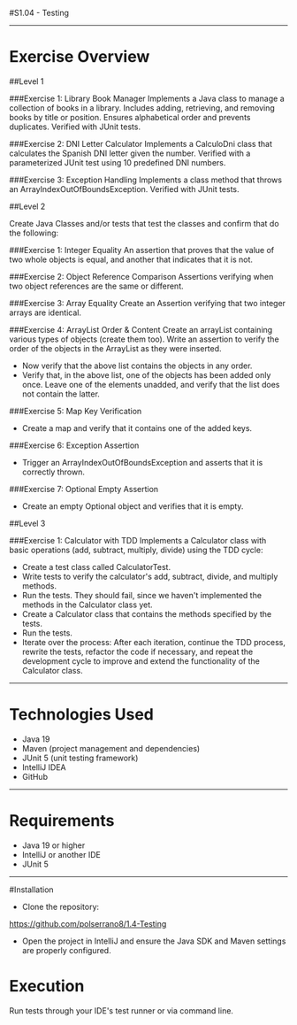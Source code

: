 #S1.04 - Testing

---
# Exercise Overview

##Level 1

###Exercise 1: Library Book Manager
Implements a Java class to manage a collection of books in a library. Includes adding, retrieving, and removing books by title or position. Ensures alphabetical order and prevents duplicates. Verified with JUnit tests.

###Exercise 2: DNI Letter Calculator
Implements a CalculoDni class that calculates the Spanish DNI letter given the number. Verified with a parameterized JUnit test using 10 predefined DNI numbers.

###Exercise 3: Exception Handling
Implements a class method that throws an ArrayIndexOutOfBoundsException. Verified with JUnit tests.

##Level 2

Create Java Classes and/or tests that test the classes and confirm that do the following:

###Exercise 1: Integer Equality
An assertion that proves that the value of two whole objects is equal, and another that indicates that it is not.

###Exercise 2: Object Reference Comparison
Assertions verifying when two object references are the same or different.

###Exercise 3: Array Equality
 Create an Assertion verifying that two integer arrays are identical.

###Exercise 4: ArrayList Order & Content
Create an arrayList containing various types of objects (create them too). Write an assertion to verify the order of the objects in the ArrayList as they were inserted.

- Now verify that the above list contains the objects in any order.
- Verify that, in the above list, one of the objects has been added only once. Leave one of the elements unadded, and verify that the list does not contain the latter.

###Exercise 5: Map Key Verification
- Create a map and verify that it contains one of the added keys.

###Exercise 6: Exception Assertion

- Trigger an ArrayIndexOutOfBoundsException and asserts that it is correctly thrown.

###Exercise 7: Optional Empty Assertion
- Create an empty Optional object and verifies that it is empty.

##Level 3

###Exercise 1: Calculator with TDD
Implements a Calculator class with basic operations (add, subtract, multiply, divide) using the TDD cycle:
- Create a test class called CalculatorTest.
- Write tests to verify the calculator's add, subtract, divide, and multiply methods.
- Run the tests. They should fail, since we haven't implemented the methods in the Calculator class yet.
- Create a Calculator class that contains the methods specified by the tests.
- Run the tests.
- Iterate over the process: After each iteration, continue the TDD process, rewrite the tests, refactor the code if necessary, and repeat the development cycle to improve and extend the functionality of the Calculator class.
---

# Technologies Used

- Java 19
- Maven (project management and dependencies)
- JUnit 5 (unit testing framework)
- IntelliJ IDEA 
- GitHub
---

# Requirements

- Java 19 or higher
- IntelliJ or another IDE
- JUnit 5
---

#Installation

- Clone the repository:

https://github.com/polserrano8/1.4-Testing

- Open the project in IntelliJ and ensure the Java SDK and Maven settings are properly configured.

# Execution
Run tests through your IDE's test runner or via command line.
